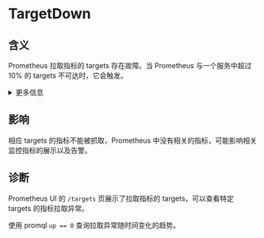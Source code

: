 
# TargetDown

## 含义

Prometheus 拉取指标的 targets 存在故障。当 Prometheus 与一个服务中超过 10% 的 targets 不可达时，它会触发。

<details>
<summary>更多信息</summary>

Prometheus 的工作方式一般是周期性地(比如每隔30秒)向它的所有 targets 发送一个 HTTP GET 请求。因此，TargetDown 实际上意味着 Prometheus 只是无法访问您的服务，这并不一定意味着它真的宕机。如果您的服务看起来运行正常，则可能的原因如下：

- 拉取配置错误(比如 ServiceMonitor 的可能端口或路径不正确)。
- Service 配置了不正确的 label selectors 导致没有选择任何 pods。
- 网络不可达(比如配置了错误的 NetworkPolicy)。

</details>

## 影响

相应 targets 的指标不能被抓取，Prometheus 中没有相关的指标，可能影响相关监控指标的展示以及告警。

## 诊断

Prometheus UI 的 `/targets` 页展示了拉取指标的 targets，可以查看特定 targets 的指标拉取异常。  

使用 promql `up == 0` 查询拉取异常随时间变化的趋势。
